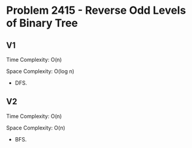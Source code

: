 # Problem 2415 - Reverse Odd Levels of Binary Tree

## V1

Time Complexity: O(n)

Space Complexity: O(log n)

- DFS.

## V2

Time Complexity: O(n)

Space Complexity: O(n)

- BFS.